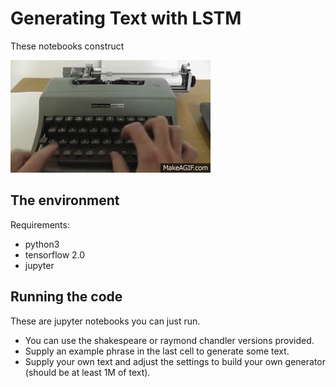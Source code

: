 # Generating Text with LSTM
These notebooks construct 

![](./typing.gif)

## The environment
Requirements: 
- python3
- tensorflow 2.0
- jupyter

## Running the code
These are jupyter notebooks you can just run. 
- You can use the shakespeare or raymond chandler versions provided.
- Supply an example phrase in the last cell to generate some text.
- Supply your own text and adjust the settings to build your own generator (should be at least 1M of text).
